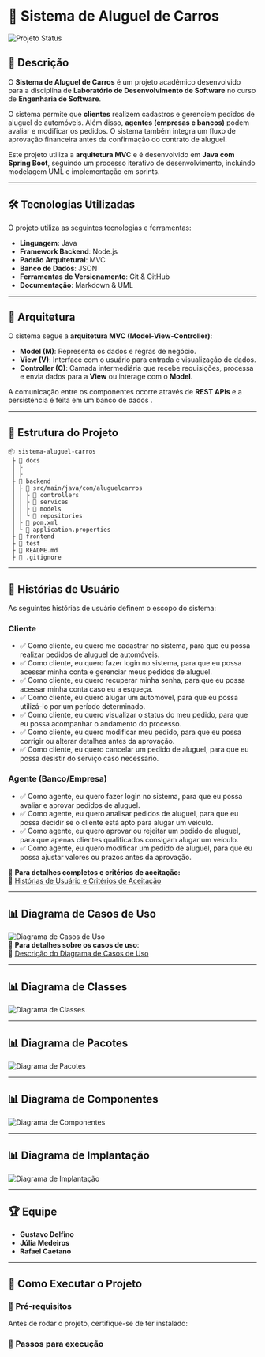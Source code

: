 # 🚗 Sistema de Aluguel de Carros  

![Projeto Status](https://img.shields.io/badge/status-em%20desenvolvimento-yellow)  

## 📖 Descrição  

O **Sistema de Aluguel de Carros** é um projeto acadêmico desenvolvido para a disciplina de **Laboratório de Desenvolvimento de Software** no curso de **Engenharia de Software**.  

O sistema permite que **clientes** realizem cadastros e gerenciem pedidos de aluguel de automóveis. Além disso, **agentes (empresas e bancos)** podem avaliar e modificar os pedidos. O sistema também integra um fluxo de aprovação financeira antes da confirmação do contrato de aluguel.  

Este projeto utiliza a **arquitetura MVC** e é desenvolvido em **Java com Spring Boot**, seguindo um processo iterativo de desenvolvimento, incluindo modelagem UML e implementação em sprints.  

---

## 🛠️ Tecnologias Utilizadas  

O projeto utiliza as seguintes tecnologias e ferramentas:  

- **Linguagem**: Java  
- **Framework Backend**: Node.js 
- **Padrão Arquitetural**: MVC  
- **Banco de Dados**: JSON   
- **Ferramentas de Versionamento**: Git & GitHub  
- **Documentação**: Markdown & UML  

---

## 🎯 Arquitetura  

O sistema segue a **arquitetura MVC (Model-View-Controller)**:  

- **Model (M)**: Representa os dados e regras de negócio.  
- **View (V)**: Interface com o usuário para entrada e visualização de dados.  
- **Controller (C)**: Camada intermediária que recebe requisições, processa e envia dados para a **View** ou interage com o **Model**.  

A comunicação entre os componentes ocorre através de **REST APIs** e a persistência é feita em um banco de dados .  

---

## 📂 Estrutura do Projeto  
```
📦 sistema-aluguel-carros  
 ├ 📂 docs             
 │ ├     
 │ ├     
 ├ 📂 backend             
 │ ├ 📂 src/main/java/com/aluguelcarros  
 │ │ ├ 📂 controllers    
 │ │ ├ 📂 services       
 │ │ ├ 📂 models        
 │ │ └ 📂 repositories   
 │ ├ 📝 pom.xml           
 │ └ 📝 application.properties 
 ├ 📂 frontend           
 ├ 📂 test               
 ├ 📝 README.md         
 ├ 📝 .gitignore             
```
---

## 📌 Histórias de Usuário  

As seguintes histórias de usuário definem o escopo do sistema:  

### **Cliente**
- ✅ Como cliente, eu quero me cadastrar no sistema, para que eu possa realizar pedidos de aluguel de automóveis.
- ✅ Como cliente, eu quero fazer login no sistema, para que eu possa acessar minha conta e gerenciar meus pedidos de aluguel.
- ✅ Como cliente, eu quero recuperar minha senha, para que eu possa acessar minha conta caso eu a esqueça.
- ✅ Como cliente, eu quero alugar um automóvel, para que eu possa utilizá-lo por um período determinado.
- ✅ Como cliente, eu quero visualizar o status do meu pedido, para que eu possa acompanhar o andamento do processo.
- ✅ Como cliente, eu quero modificar meu pedido, para que eu possa corrigir ou alterar detalhes antes da aprovação.
- ✅ Como cliente, eu quero cancelar um pedido de aluguel, para que eu possa desistir do serviço caso necessário.

### **Agente (Banco/Empresa)**
- ✅ Como agente, eu quero fazer login no sistema, para que eu possa avaliar e aprovar pedidos de aluguel.
- ✅ Como agente, eu quero analisar pedidos de aluguel, para que eu possa decidir se o cliente está apto para alugar um veículo.
- ✅ Como agente, eu quero aprovar ou rejeitar um pedido de aluguel, para que apenas clientes qualificados consigam alugar um veículo.
- ✅ Como agente, eu quero modificar um pedido de aluguel, para que eu possa ajustar valores ou prazos antes da aprovação.

📌 **Para detalhes completos e critérios de aceitação:**  
🔗 [Histórias de Usuário e Critérios de Aceitação](./Docs/historias_de_usuario.md)

---

## 📊 Diagrama de Casos de Uso  

![Diagrama de Casos de Uso](Docs/LAB02-Diagrama-Casos-de-Uso.png)  
📌 **Para detalhes sobre os casos de uso**:  
🔗 [Descrição do Diagrama de Casos de Uso](Docs/casos_de_uso.md)

---

## 📊 Diagrama de Classes  
![Diagrama de Classes](Docs/LAB02-Diagram-de-Classes.png)  

---

## 📊 Diagrama de Pacotes  

![Diagrama de Pacotes](Docs/Diagrama-de-Pacotes.png)  

---

## 📊 Diagrama de Componentes

![Diagrama de Componentes](Docs/LAB02-Diagrama-de-Componentes.png)

---

## 📊 Diagrama de Implantação

![Diagrama de Implantação](Docs/LAB02-Diagrama-de-Implantaçao.png)

---

## 🏆 Equipe  

- **Gustavo Delfino** 
- **Júlia Medeiros** 
- **Rafael Caetano** 

---

## 🚀 Como Executar o Projeto  

### 📌 **Pré-requisitos**  
Antes de rodar o projeto, certifique-se de ter instalado:   

### 📌 **Passos para execução**  

